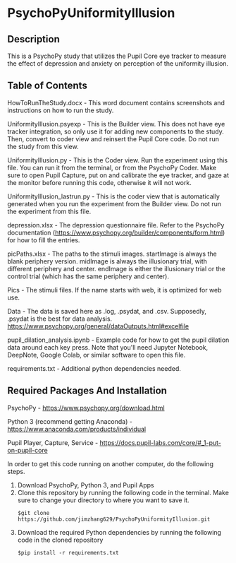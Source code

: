 # PsychoPyUniformityIllusion

## Description
This is a PsychoPy study that utilizes the Pupil Core eye tracker to measure the effect of depression and anxiety on perception of the uniformity illusion.

## Table of Contents
HowToRunTheStudy.docx - This word document contains screenshots and instructions on how to run the study.

UniformityIllusion.psyexp - This is the Builder view. This does not have eye tracker integration, so only use it for adding new components to the study. Then, convert to coder view and reinsert the Pupil Core code. Do not run the study from this view.

UniformityIllusion.py - This is the Coder view. Run the experiment using this file. You can run it from the terminal, or from the PsychoPy Coder. Make sure to open Pupil Capture, put on and calibrate the eye tracker, and gaze at the monitor before running this code, otherwise it will not work.

UniformityIllusion_lastrun.py - This is the coder view that is automatically generated when you run the experiment from the Builder view. Do not run the experiment from this file.

depression.xlsx - The depression questionnaire file. Refer to the PsychoPy documentation (https://www.psychopy.org/builder/components/form.html) for how to fill the entries.

picPaths.xlsx - The paths to the stimuli images. startImage is always the blank periphery version. midImage is always the illusionary trial, with different periphery and center. endImage is either the illusionary trial or the control trial (which has the same periphery and center).

Pics - The stimuli files. If the name starts with web, it is optimized for web use.

Data - The data is saved here as .log, .psydat, and .csv. Supposedly, .psydat is the best for data analysis. https://www.psychopy.org/general/dataOutputs.html#excelfile

pupil_dilation_analysis.ipynb - Example code for how to get the pupil dilation data around each key press. Note that you'll need Jupyter Notebook, DeepNote, Google Colab, or similar software to open this file.

requirements.txt - Additional python dependencies needed. 

## Required Packages And Installation


PsychoPy - https://www.psychopy.org/download.html

Python 3 (recommend getting Anaconda) - https://www.anaconda.com/products/individual

Pupil Player, Capture, Service - https://docs.pupil-labs.com/core/#_1-put-on-pupil-core


In order to get this code running on another computer, do the following steps.

1. Download PsychoPy, Python 3, and Pupil Apps
2. Clone this repository by running the following code in the terminal. Make sure to change your directory to where you want to save it.
   ```
   $git clone https://github.com/jimzhang629/PsychoPyUniformityIllusion.git
   ```
3. Download the required Python dependencies by running the following code in the cloned repository
   ```
   $pip install -r requirements.txt
   ```
   
    


